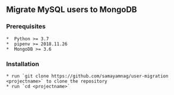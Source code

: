 ## Migrate MySQL users to MongoDB ##

### Prerequisites ###

    *  Python >= 3.7
    *  pipenv >= 2018.11.26
    *  MongoDB >= 3.6

### Installation ###

    * run `git clone https://github.com/samayamnag/user-migration <projectname>` to clone the repository
    * run `cd <projectname>`

